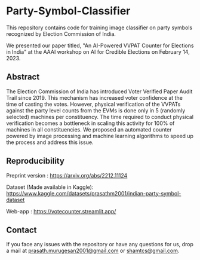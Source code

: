 # Party-Symbol-Classifier
This repository contains code for training image classifier on party symbols recognized by Election Commission of India.

We presented our paper titled, "An AI-Powered VVPAT Counter for Elections in India" at the AAAI workshop on AI for Credible Elections on February 14, 2023.

## Abstract

The Election Commission of India has introduced Voter Verified Paper Audit Trail since 2019. This mechanism has increased voter confidence at the time of casting the votes. However, physical verification of the VVPATs against the party level counts from the EVMs is done only in 5 (randomly selected) machines per constituency. The time required to conduct physical verification becomes a bottleneck in scaling this activity for 100% of machines in all constituencies. We proposed an automated counter powered by image processing and machine learning algorithms to speed up the process and address this issue.

## Reproducibility

Preprint version : https://arxiv.org/abs/2212.11124

Dataset (Made available in Kaggle): https://www.kaggle.com/datasets/prasathm2001/indian-party-symbol-dataset

Web-app : https://votecounter.streamlit.app/

## Contact

If you face any issues with the repository or have any questions for us, drop a mail at prasath.murugesan2001@gmail.com or shamtcs@gmail.com.

